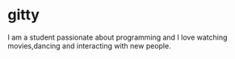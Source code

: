 # gitty
I am a student passionate about programming and I love watching movies,dancing and interacting with new people.

